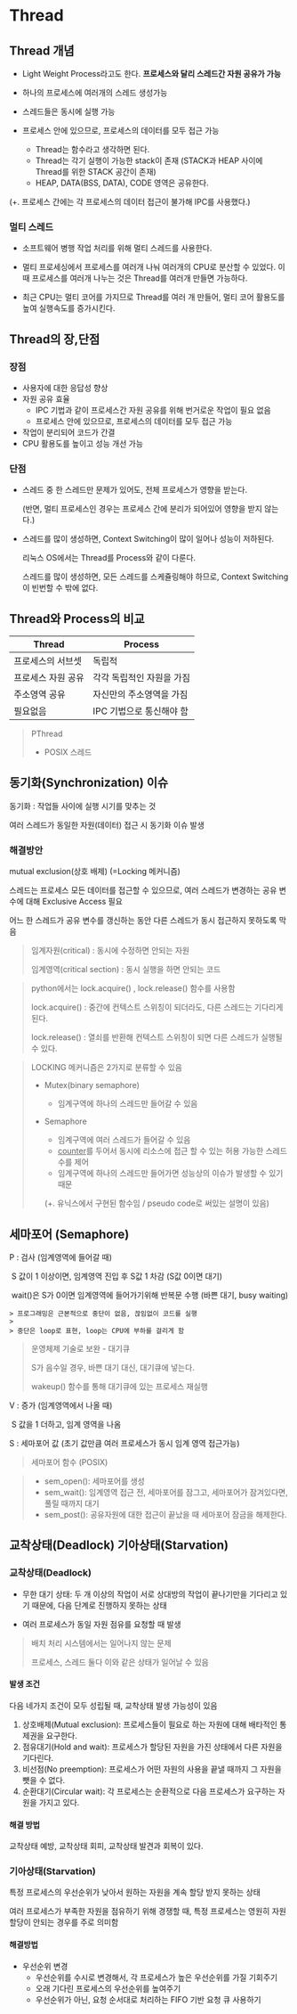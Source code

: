 # Thread



## Thread 개념

- Light Weight Process라고도 한다. **프로세스와 달리 스레드간 자원 공유가 가능**

- 하나의 프로세스에 여러개의 스레드 생성가능
- 스레드들은 동시에 실행 가능
- 프로세스 안에 있으므로, 프로세스의 데이터를 모두 접근 가능
  - Thread는 함수라고 생각하면 된다.
  - Thread는 각기 실행이 가능한 stack이 존재 (STACK과 HEAP 사이에 Thread를 위한 STACK 공간이 존재)
  - HEAP, DATA(BSS, DATA), CODE 영역은 공유한다.

(+. 프로세스 간에는 각 프로세스의 데이터 접근이 불가해 IPC를 사용했다.)



### 멀티 스레드

- 소프트웨어 병행 작업 처리를 위해 멀티 스레드를 사용한다.

- 멀티 프로세싱에서 프로세스를 여러개 나눠 여러개의 CPU로 분산할 수 있었다. 이때 프로세스를 여러개 나누는 것은 Thread를 여러개 만들면 가능하다.

- 최근 CPU는 멀티 코어를 가지므로 Thread를 여러 개 만들어, 멀티 코어 활용도를  높여 실행속도를 증가시킨다.





## Thread의 장,단점

### 장점

- 사용자에 대한 응답성 향상
- 자원 공유 효율
  - IPC 기법과 같이 프로세스간 자원 공유를 위해 번거로운 작업이 필요 없음
  - 프로세스 안에 있으므로, 프로세스의 데이터를 모두 접근 가능
- 작업이 분리되어 코드가 간결
- CPU 활용도를 높이고 성능 개선 가능



### 단점

- 스레드 중 한 스레드만 문제가 있어도, 전체 프로세스가 영향을 받는다.

  (반면, 멀티 프로세스인 경우는 프로세스 간에 분리가 되어있어 영향을 받지 않는다.)

- 스레드를 많이 생성하면, Context Switching이 많이 일어나 성능이 저하된다.

  리눅스 OS에서는 Thread를 Process와 같이 다룬다.

  스레드를 많이 생성하면, 모든 스레드를 스케쥴링해야 하므로, Context Switching이 빈번할 수 밖에 없다.





## Thread와 Process의 비교

| Thread             | Process                   |
| ------------------ | ------------------------- |
| 프로세스의 서브셋  | 독립적                    |
| 프로세스 자원 공유 | 각각 독립적인 자원을 가짐 |
| 주소영역 공유      | 자신만의 주소영역을 가짐  |
| 필요없음           | IPC 기법으로 통신해야 함  |



> PThread
>
> - POSIX 스레드





## 동기화(Synchronization) 이슈

동기화 : 작업들 사이에 실행 시기를 맞추는 것

여러 스레드가 동일한 자원(데이터) 접근 시 동기화 이슈 발생



### 해결방안

mutual exclusion(상호 배제) (=Locking 메커니즘)

스레드는 프로세스 모든 데이터를 접근할 수 있으므로, 여러 스레드가 변경하는 공유 변수에 대해 Exclusive Access 필요

어느 한 스레드가 공유 변수를 갱신하는 동안 다른 스레드가 동시 접근하지 못하도록 막음



> 임계자원(critical) : 동시에 수정하면 안되는 자원
>
> 임계영역(critical section) : 동시 실행을 하면 안되는 코드



> python에서는 lock.acquire() , lock.release() 함수를 사용함
>
> lock.acquire() : 중간에 컨텍스트 스위칭이 되더라도, 다른 스레드는 기다리게 된다.
>
> lock.release() : 열쇠를 반환해 컨텍스트 스위칭이 되면 다른 스레드가 실행될 수 있다.



> LOCKING 메커니즘은 2가지로 분류할 수 있음
>
> - Mutex(binary semaphore)
>
>   - 임계구역에 하나의 스레드만 들어갈 수 있음
>
> - Semaphore
>
>   - 임계구역에 여러 스레드가 들어갈 수 있음
>   - <u>counter</u>를 두어서 동시에 리소스에 접근 할 수 있는 허용 가능한 스레드 수를 제어
>   - 임계구역에 하나의 스레드만 들어가면 성능상의 이슈가 발생할 수 있기 때문
>
>   (+. 유닉스에서 구현된 함수임 / pseudo code로 써있는 설명이 있음)





## 세마포어 (Semaphore)

P : 검사 (임계영역에 들어갈 때)

​	S 값이 1 이상이면, 임계영역 진입 후 S값 1 차감 (S값 0이면 대기)

​	wait()은 S가 0이면 임계영역에 들어가기위해 반복문 수행 (바쁜 대기, busy waiting)

	> 프로그래밍은 근본적으로 중단이 없음, 끊임없이 코드를 실행
	>
	> 중단은 loop로 표현, loop는 CPU에 부하를 걸리게 함

> 운영체제 기술로 보완 - 대기큐
>
> S가 음수일 경우, 바쁜 대기 대신, 대기큐에 넣는다.
>
> wakeup() 함수를 통해 대기큐에 있는 프로세스 재실행

V : 증가 (임계영역에서 나올 때)

​	S 값을 1 더하고, 임계 영역을 나옴

S : 세마포어 값 (초기 값만큼 여러 프로세스가 동시 임계 영역 접근가능)



> 세마포어 함수 (POSIX)

> - sem_open(): 세마포어를 생성
> - sem_wait(): 임계영역 접근 전, 세마포어를 잠그고, 세마포어가 잠겨있다면, 풀릴 때까지 대기
> - sem_post(): 공유자원에 대한 접근이 끝났을 때 세마포어 잠금을 해제한다.





## 교착상태(Deadlock) 기아상태(Starvation)

### 교착상태(Deadlock)

- 무한 대기 상태: 두 개 이상의 작업이 서로 상대방의 작업이 끝나기만을 기다리고 있기 때문에, 다음 단계로 진행하지 못하는 상태

- 여러 프로세스가 동일 자원 점유를 요청할 때 발생

> 배치 처리 시스템에서는 일어나지 않는 문제
>
> 프로세스, 스레드 둘다 이와 같은 상태가 일어날 수 있음



#### 발생 조건

다음 네가지 조건이 모두 성립될 때, 교착상태 발생 가능성이 있음

1. 상호배제(Mutual exclusion): 프로세스들이 필요로 하는 자원에 대해 배타적인 통제권을 요구한다.
2. 점유대기(Hold and wait): 프로세스가 할당된 자원을 가진 상태에서 다른 자원을 기다린다.
3. 비선점(No preemption): 프로세스가 어떤 자원의 사용을 끝낼 때까지 그 자원을 뺏을 수 없다.
4. 순환대기(Circular wait): 각 프로세스는 순환적으로 다음 프로세스가 요구하는 자원을 가지고 있다.



#### 해결 방법

교착상태 예방, 교착상태 회피, 교착상태 발견과 회복이 있다.



### 기아상태(Starvation)

특정 프로세스의 우선순위가 낮아서 원하는 자원을 계속 할당 받지 못하는 상태

여러 프로세스가 부족한 자원을 점유하기 위해 경쟁할 때, 특정 프로세스는 영원히 자원 할당이 안되는 경우를 주로 의미함



#### 해결방법

- 우선순위 변경
  - 우선순위를 수시로 변경해서, 각 프로세스가 높은 우선순위를 가질 기회주기
  - 오래 기다린 프로세스의 우선순위를 높여주기
  - 우선순위가 아닌, 요청 순서대로 처리하는 FIFO 기반 요청 큐 사용하기